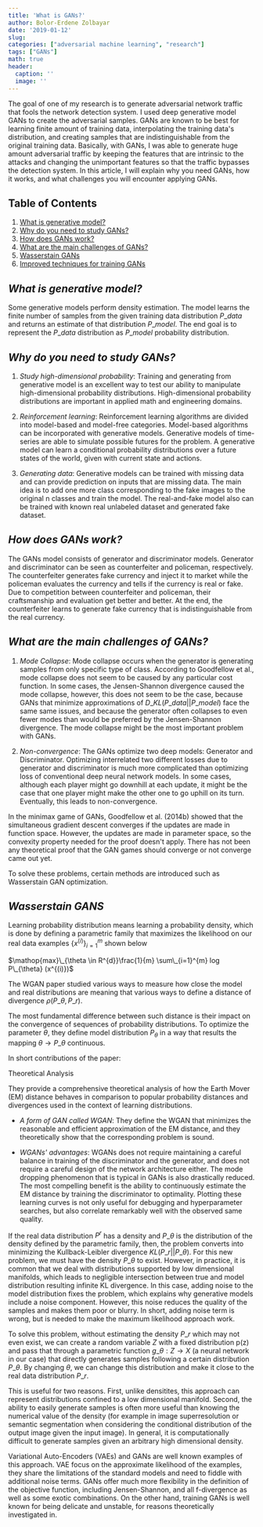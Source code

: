 ```yaml
---
title: 'What is GANs?'
author: Bolor-Erdene Zolbayar
date: '2019-01-12'
slug:
categories: ["adversarial machine learning", "research"]
tags: ["GANs"]
math: true
header:
  caption: ''
  image: ''
---
```


The goal of one of my research is to generate adversarial network traffic that fools the network detection system. I used deep generative model GANs to create the adversarial samples. GANs are known to be best for learning finite amount of training data, interpolating the training data's distribution, and creating samples that are indistinguishable from the original training data. Basically, with GANs, I was able to generate huge amount adversarial traffic by keeping the features that are intrinsic to the attacks and changing the unimportant features so that the traffic bypasses the detection system. In this article, I will explain why you need GANs, how it works, and what challenges you will encounter applying GANs.

## Table of Contents

1. [What is generative model?](#generative-model)
2. [Why do you need to study GANs?](#why)
3. [How does GANs work?](#how)
4. [What are the main challenges of GANs?](#what)
5. [Wasserstain GANs](#paper1)
6. [Improved techniques for training GANs](#paper2)

## ***What is generative model?*** <a id="generative-model"></a>

Some generative models perform density estimation. The model learns the finite number of samples from the given training data distribution $P\_{data}$ and returns an estimate of that distribution $P\_{model}$. The end goal is to represent the $P\_{data}$ distribution as $P\_{model}$ probability distribution.

## ***Why do you need to study GANs?*** <a id="why"></a>

1. *Study high-dimensional probability*:
Training and generating from generative model is an excellent way to test our ability to manipulate high-dimensional probability distributions. High-dimensional probability distributions are important in applied math and engineering domains.

2. *Reinforcement learning*:
Reinforcement learning algorithms are divided into model-based and model-free categories. Model-based algorithms can be incorporated with generative models. Generative models of time-series are able to simulate possible futures for the problem. A generative model can learn a conditional probability distributions over a future states of the world, given with current state and actions.

3. *Generating data*:
Generative models can be trained with missing data and can provide prediction on inputs that are missing data. The main idea is to add one more class corresponding to the fake images to the original n classes and train the model. The real-and-fake model also can be trained with known real unlabeled dataset and generated fake dataset.


## ***How does GANs work?*** <a id="how"></a>

The GANs model consists of generator and discriminator models. Generator and discriminator can be seen as counterfeiter and policeman, respectively. The counterfeiter generates fake currency and inject it to market while the policeman evaluates the currency and tells if the currency is real or fake. Due to competition between counterfeiter and policeman, their craftsmanship and evaluation get better and better. At the end, the counterfeiter learns to generate fake currency that is indistinguishable from the real currency.

## ***What are the main challenges of GANs?*** <a id="what"></a>

1. *Mode Collapse*: Mode collapse occurs when the generator is generating samples from only specific type of class. According to Goodfellow et al., mode collapse does not seem to be caused by any particular cost function. In some cases, the Jensen-Shannon divergence caused the mode collapse, however, this does not seem to be the case, because GANs that minimize approximations of $D\_{KL}(P\_{data}||P\_{model})$ face the same same issues, and because the generator often collapses to even fewer modes than would be preferred by the Jensen-Shannon divergence. The mode collapse might be the most important problem with GANs.

2. *Non-convergence*: The GANs optimize two deep models: Generator and Discriminator. Optimizing interrelated two different losses due to generator and discriminator is much more complicated than optimizing loss of conventional deep neural network models. In some cases, although each player might go downhill at each update, it might be the case that one player might make the other one to go uphill on its turn. Eventually, this leads to non-convergence.

In the minimax game of GANs, Goodfellow et al. (2014b) showed that the simultaneous gradient descent converges if the updates are made in function space. However, the updates are made in parameter space, so the convexity property needed for the proof doesn't apply. There has not been any theoretical proof that the GAN games should converge or not converge came out yet.

To solve these problems, certain methods are introduced such as Wasserstain GAN optimization.

## ***Wasserstain GANS*** <a id="paper1"></a>

Learning probability distribution means learning a probability density, which is done by defining a parametric family that maximizes the likelihood on our real data examples $\{x^{(i)}\}_{i=1}^m$ shown below


$\mathop{max}\_{\theta \in R^{d}}\frac{1}{m} \sum\_{i=1}^{m} log P\_{\theta} (x^{(i)})$


The WGAN paper studied various ways to measure how close the model and real distributions are meaning that various ways to define a distance of divergence $\rho(P\_{\theta},P\_{r})$.

The most fundamental difference between such distance is their impact on the convergence of sequences of probability distributions. To optimize the parameter $\theta$, they define model distribution $P_{\theta}$ in a way that results the mapping $\theta \rightarrow P\_{\theta}$ continuous.

In short contributions of the paper:

Theoretical Analysis

They provide a comprehensive theoretical analysis of how the Earth Mover (EM) distance behaves in comparison to popular probability distances and divergences used in the context of learning distributions.

- *A form of GAN called WGAN*: They define the WGAN that minimizes the reasonable and efficient approximation of the EM distance, and they theoretically show that the corresponding problem is sound.

- *WGANs' advantages*: WGANs does not require maintaining a careful balance in training of the discriminator and the generator, and does not require a careful design of the network architecture either. The mode dropping phenomenon that is typical in GANs is also drastically reduced. The most compelling benefit is the ability to continuously estimate the EM distance by training the discriminator to optimality. Plotting these learning curves is not only useful for debugging and hyperparameter searches, but also correlate remarkably well with the observed same quality.



If the real data distribution $P^{r}$ has a density and $P\_{\theta}$ is the distribution of the density defined by the parametric family, then, the problem converts into minimizing the Kullback-Leibler divergence $KL(P\_{r}||P\_{\theta})$. For this new problem, we must have the density $P\_{\theta}$ to exist. However, in practice, it is common that we deal with distributions supported by low dimensional manifolds, which leads to negligible intersection between true and model distribution resulting infinite KL divergence. In this case, adding noise to the model distribution fixes the problem, which explains why generative models include a noise component. However, this noise reduces the quality of the samples and makes them poor or blurry. In short, adding noise term is wrong, but is needed to make the maximum likelihood approach work.

To solve this problem, without estimating the density $P\_{r}$ which may not even exist, we can create a random variable $Z$ with a fixed distribution p(z) and pass that through a parametric function $g\_{\theta}:Z \rightarrow X$ (a neural network in our case)
 that directly generates samples following a certain distribution $P\_{\theta}$. By changing $\theta$, we can change this distribution and make it close to the real data distribution $P\_{r}$.

 This is useful for two reasons. First, unlike densitites, this approach can represent distributions confined to a low dimensional manifold. Second, the ability to easily generate samples is often more useful than knowing the numerical value of the density (for example in image superresolution or semantic segmentation when considering the conditional distribution of the output image given the input image). In general, it is computationally difficult to generate samples given an arbitrary high dimensional density.

 Variational Auto-Encoders (VAEs) and GANs are well known examples of this approach. VAE focus on the approximate likelihood of the examples, they share the limitations of the standard models and need to fiddle with additional noise terms. GANs offer much more flexibility in the definition of the objective function, including Jensen-Shannon, and all f-divergence as well as some exotic combinations. On the other hand, training GANs is well known for being delicate and unstable, for reasons theoretically investigated in.
